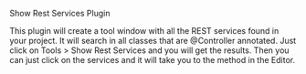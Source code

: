 Show Rest Services Plugin

This plugin will create a tool window with all the REST services found in your project. 
It will search in all classes that are @Controller annotated. 
Just click on Tools > Show Rest Services and you will get the results. 
Then you can just click on the services and it will take you to the method in the Editor.
